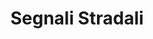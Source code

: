 ---
schema: opendataschema
title: Segnali Stradali
organization: Mapillary
notes: "Segnali stradali di classe \"Europe 6.0\" identificati dalle foto di Mapillary. La struttura dei dati è descritta in https://a.mapillary.com/#trafficsign_eu_6-0, è possibile risalire alla foto relativa usando la chiave indicata all'interno di ogni punto usando il link https://www.mapillary.com/map/im/CHIAVE/photo. Aggiornati mensilmente."
resources:
  - name: Segnali Stradali
    url: 'https://github.com/iltempe/opendataprato/blob/master/traffic_signals.geojson'
    format: geojson
category:
  - Territorio
  - Trasporti
  - Automobili
  - Infrastrutture
maintainer: Matteo Tempestini
maintainer_email: mtempestini@gmail.com
license: CC BY SA
pubdate: 24/04/2016
---
